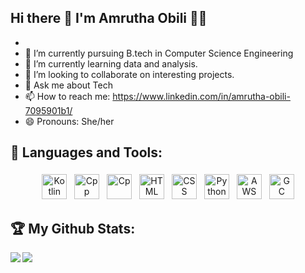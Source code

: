 ## Hi there 👋 I'm Amrutha Obili 🙋‍♀️

- 
- 🔭 I’m currently pursuing B.tech in Computer Science Engineering
- 🌱 I’m currently learning data and analysis.
- 👯 I’m looking to collaborate on interesting projects.
- 💬 Ask me about Tech
- 📫 How to reach me: https://www.linkedin.com/in/amrutha-obili-7095901b1/
- 😄 Pronouns: She/her
## 🧰 Languages and Tools:
<p align="center">
<img src="https://github.com/Swetha126/Swetha126/blob/main/1024px-Kotlin-logo.svg.png" alt="Kotlin" height="40" style="vertical-align:top; margin:4px">
<img src="https://github.com/Swetha126/Swetha126/blob/main/99f887833c475448723d3c9ac16c179b.png" alt="Cpp" height="40" style="vertical-align:top; margin:4px">
<img src="https://github.com/Swetha126/Swetha126/blob/main/c-programming-569564.png" alt="Cp" height="40" style="vertical-align:top; margin:4px">
<img src="https://github.com/Swetha126/Swetha126/blob/main/html.png" alt="HTML" height="40" style="vertical-align:top; margin:4px">
<img src="https://github.com/Swetha126/Swetha126/blob/main/css.png" alt="CSS" height="40" style="vertical-align:top; margin:4px">
<img src="https://github.com/Swetha126/Swetha126/blob/main/Picture1.png" alt="Python" height="40" style="vertical-align:top; margin:4px">
<img src="https://github.com/Swetha126/Swetha126/blob/main/Picture3.png" alt="AWS" height="40" style="vertical-align:top; margin:4px">
<img src="https://github.com/Swetha126/Swetha126/blob/main/Picture2.png" alt="GC" height="40" style="vertical-align:top; margin:4px">

## 🏆 My Github Stats:

<!--
![GitHub stats](https://readme-stats-cfgj2cxdy.vercel.app/api?username=Amrutha-Obili&count_private=true&show_icons=true&theme=radical)
![Top Langs](https://readme-stats-cfgj2cxdy.vercel.app/api/top-langs/?username=Amrutha-Obili&hide=php&theme=radical)
-->
<div>
<a href="https://readme-stats-cfgj2cxdy.vercel.app/api?username=Amrutha-Obili&count_private=true&show_icons=true&theme=radical">
  <img  align="left" src="https://readme-stats-cfgj2cxdy.vercel.app/api?username=Amrutha-Obili&count_private=true&show_icons=true&theme=radical" />
</a>
<a href="https://readme-stats-cfgj2cxdy.vercel.app/api/top-langs/?username=Amrutha-Obili&hide=php&theme=radical">
  <img align="left" src="https://readme-stats-cfgj2cxdy.vercel.app/api/top-langs/?username=Amrutha-Obili&hide=php&theme=radical" />
</a>
</div>
</p>
